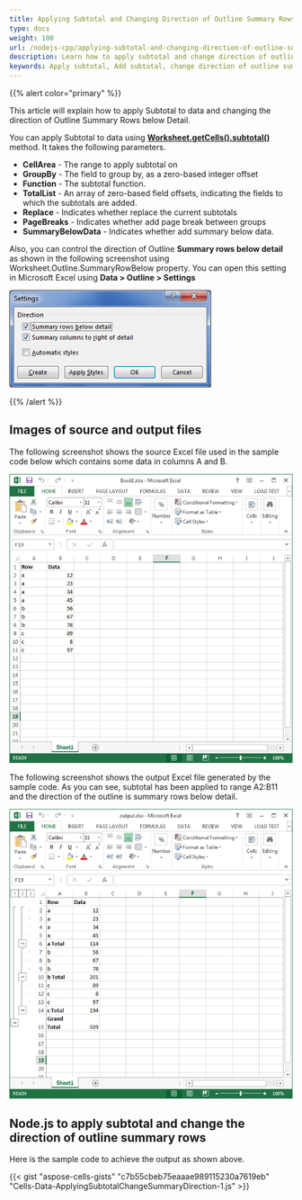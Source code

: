 ```yaml
---
title: Applying Subtotal and Changing Direction of Outline Summary Rows below Detail
type: docs
weight: 100
url: /nodejs-cpp/applying-subtotal-and-changing-direction-of-outline-summary-rows-below-detail/
description: Learn how to apply subtotal and change direction of outline summary Rows below Detail by using the Aspose.Cells for Node.js via C++ API.
keywords: Apply subtotal, Add subtotal, change direction of outline summary Rows below Detail, change direction of outline summary Columns to right of Detail, Create subtotal and change direction of outline summary Rows below Detail
---
```


{{% alert color="primary" %}}

This article will explain how to apply Subtotal to data and changing the direction of Outline Summary Rows below Detail.

You can apply Subtotal to data using [**Worksheet.getCells().subtotal()**](https://reference.aspose.com/cells/nodejs-cpp/cells/#subtotal-cellarea-number-consolidationfunction-numberarray-boolean-boolean-boolean-) method. It takes the following parameters.

- **CellArea** - The range to apply subtotal on
- **GroupBy** - The field to group by, as a zero-based integer offset
- **Function** - The subtotal function.
- **TotalList** - An array of zero-based field offsets, indicating the fields to which the subtotals are added.
- **Replace** - Indicates whether replace the current subtotals
- **PageBreaks** - Indicates whether add page break between groups
- **SummaryBelowData** - Indicates whether add summary below data.

Also, you can control the direction of Outline **Summary rows below detail** as shown in the following screenshot using Worksheet.Outline.SummaryRowBelow property. You can open this setting in Microsoft Excel using **Data > Outline > Settings**

![todo:image_alt_text](1.png)

{{% /alert %}}

## Images of source and output files

The following screenshot shows the source Excel file used in the sample code below which contains some data in columns A and B.

![todo:image_alt_text](2.png)

The following screenshot shows the output Excel file generated by the sample code. As you can see, subtotal has been applied to range A2:B11 and the direction of the outline is summary rows below detail.

![todo:image_alt_text](3.png)

## Node.js to apply subtotal and change the direction of outline summary rows

Here is the sample code to achieve the output as shown above.

{{< gist "aspose-cells-gists" "c7b55cbeb75eaaae989115230a7619eb" "Cells-Data-ApplyingSubtotalChangeSummaryDirection-1.js" >}}
